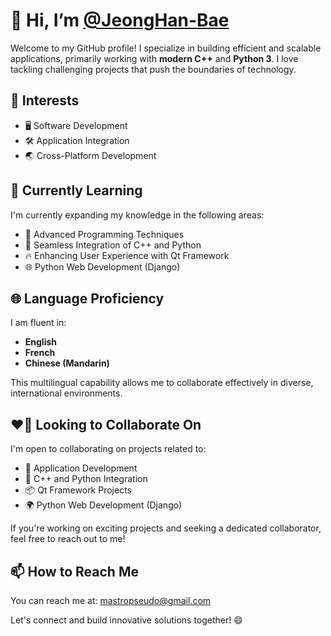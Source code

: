 # 👋 Hi, I’m [@JeongHan-Bae](https://github.com/JeongHan-Bae/JeongHan-Bae)

Welcome to my GitHub profile! I specialize in building efficient and scalable applications, primarily working with **modern C++** and **Python 3**. I love tackling challenging projects that push the boundaries of technology.

## 👀 Interests

- 🖥️ Software Development  
- 🛠️ Application Integration  
- 🌏 Cross-Platform Development  

## 🌱 Currently Learning

I'm currently expanding my knowledge in the following areas:  

- 🚀 Advanced Programming Techniques  
- 🥷 Seamless Integration of C++ and Python  
- 🔥 Enhancing User Experience with Qt Framework  
- 🌐 Python Web Development (Django)  

## 🌐 Language Proficiency

I am fluent in:

- **English**  
- **French**  
- **Chinese (Mandarin)**  

This multilingual capability allows me to collaborate effectively in diverse, international environments.

## ❤️🔭 Looking to Collaborate On

I'm open to collaborating on projects related to:  

- 🔨 Application Development  
- 🧩 C++ and Python Integration  
- 📦 Qt Framework Projects  
- 🌍 Python Web Development (Django)  

If you're working on exciting projects and seeking a dedicated collaborator, feel free to reach out to me!  

## 📫 How to Reach Me  

You can reach me at: [mastropseudo@gmail.com](mailto:mastropseudo@gmail.com)  

Let's connect and build innovative solutions together! 😄
